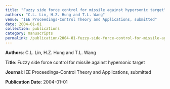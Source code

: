 ```yaml
---
title: "Fuzzy side force control for missile against hypersonic target"
authors: "C.L. Lin, H.Z. Hung and T.L. Wang"
venue: "IEE Proceedings-Control Theory and Applications, submitted"
date: 2004-01-01
collection: publications
category: manuscripts
permalink: /publication/2004-01-fuzzy-side-force-control-for-missile-against-hypersonic-target
---
```


**Authors**: C.L. Lin, H.Z. Hung and T.L. Wang

**Title**: Fuzzy side force control for missile against hypersonic target

**Journal**: IEE Proceedings-Control Theory and Applications, submitted

**Publication Date**: 2004-01-01
